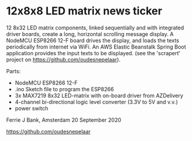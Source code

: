 # 12x8x8 LED matrix news ticker

12 8x32 LED matrix components, linked sequentially and with integrated driver boards, create a long, horizontal scrolling message display.
A NodeMCU ESP8266 12-F board drives the display, and loads the texts periodically from internet via WiFi.
An AWS Elastic Beanstalk Spring Boot application provides the input texts to be displayed. (see the 'scrapert' project on https://github.com/oudesnepelaar).

Parts:
 - NodeMCU ESP8266 12-F
 - .ino Sketch file to program the ESP8266
 - 3x MAX7219 8x32 LED-matrix with on-board driver from AZDelivery
 - 4-channel bi-directional logic level converter (3.3V to 5V and v.v.)
 - power switch

Ferrie J Bank,
Amsterdam 20 September 2020

https://github.com/oudesnepelaar
